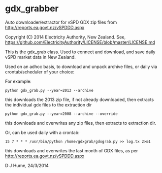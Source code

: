 gdx_grabber
===========

Auto downloader/extractor for  vSPD GDX zip files from http://reports.ea.govt.nz/vSPDDD.aspx

Copyright (C) 2014 Electricity Authority, New Zealand.
See, https://github.com/ElectricityAuthority/LICENSE/blob/master/LICENSE.md

This is the gdx_grab class.  Used to connect and download,
and save daily vSPD market data in New Zealand.

Used on an adhoc basis, to download and unpack archive files, or daily via crontab/scheduler of your choice:

For example:

    python gdx_grab.py --year=2013 --archive

this downloads the 2013 zip file, if not already downloaded, then extracts the individual gdx files to the extraction dir

    python gdx_grab.py --year=2008 --archive --override
this downloads and overwrites any zip files, then extracts to extraction dir. 

Or, can be used daily with a crontab:

    15 7 * * * /usr/bin/python /home/gdxgrab/gdxgrab.py >> log.tx 2>&1
this downloads and overwrites the last month of GDX files, as per http://reports.ea.govt.nz/vSPDDD.aspx

D J Hume, 24/3/2014

